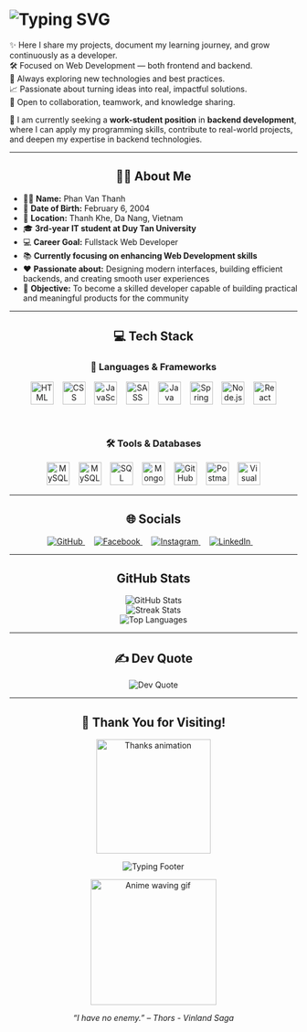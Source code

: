 # <img src="https://readme-typing-svg.demolab.com?font=Fira+Code&size=24&pause=1000&color=F79A32&center=true&vCenter=true&width=600&lines=Welcome+to+my+little+corner+on+GitHub!" alt="Typing SVG" />

✨ Here I share my projects, document my learning journey, and grow continuously as a developer.  
🛠️ Focused on Web Development — both frontend and backend.  
🚀 Always exploring new technologies and best practices.  
📈 Passionate about turning ideas into real, impactful solutions.  
🤝 Open to collaboration, teamwork, and knowledge sharing.  

💼 I am currently seeking a **work-student position** in **backend development**, where I can apply my programming skills, contribute to real-world projects, and deepen my expertise in backend technologies.

---

<h2 align="center">👨‍💻 About Me</h2>

- 🧑‍💼 **Name:** Phan Van Thanh  
- 🎂 **Date of Birth:** February 6, 2004  
- 📍 **Location:** Thanh Khe, Da Nang, Vietnam  
- 🎓 **3rd-year IT student at Duy Tan University**  
- 💻 **Career Goal:** Fullstack Web Developer  
- 📚 **Currently focusing on enhancing Web Development skills**  
- ❤️ **Passionate about:** Designing modern interfaces, building efficient backends, and creating smooth user experiences  
- 🚀 **Objective:** To become a skilled developer capable of building practical and meaningful products for the community  

---

<h2 align="center">💻 Tech Stack</h2>

<h3 align="center">🧩 Languages & Frameworks</h3>

<p align="center">
  <img src="https://cdn.jsdelivr.net/gh/devicons/devicon/icons/html5/html5-original.svg" height="40" alt="HTML"/>
  &nbsp;&nbsp;
  <img src="https://cdn.jsdelivr.net/gh/devicons/devicon/icons/css3/css3-original.svg" height="40" alt="CSS"/>
  &nbsp;&nbsp;
  <img src="https://cdn.jsdelivr.net/gh/devicons/devicon/icons/javascript/javascript-original.svg" height="40" alt="JavaScript"/>
  &nbsp;&nbsp;
  <img src="https://cdn.jsdelivr.net/gh/devicons/devicon/icons/sass/sass-original.svg" height="40" alt="SASS"/>
  &nbsp;&nbsp;
  <img src="https://cdn.jsdelivr.net/gh/devicons/devicon/icons/java/java-original.svg" height="40" alt="Java"/>
  &nbsp;&nbsp;
  <img src="https://cdn.jsdelivr.net/gh/devicons/devicon/icons/spring/spring-original.svg" height="40" alt="Spring"/>
  &nbsp;&nbsp;
  <img src="https://cdn.jsdelivr.net/gh/devicons/devicon/icons/nodejs/nodejs-original.svg" height="40" alt="Node.js"/>
  &nbsp;&nbsp;
  <img src="https://cdn.jsdelivr.net/gh/devicons/devicon/icons/react/react-original.svg" height="40" alt="React"/>
</p>

<br/>

<h3 align="center">🛠️ Tools & Databases</h3>

<p align="center">
  <img src="https://cdn.jsdelivr.net/gh/devicons/devicon/icons/mysql/mysql-original.svg" height="40" alt="MySQL"/>
  &nbsp;&nbsp;
  <img src="https://img.icons8.com/color/40/000000/mysql-logo.png" height="40" alt="MySQL Workbench"/>
  &nbsp;&nbsp;
  <img src="https://cdn.jsdelivr.net/gh/devicons/devicon/icons/microsoftsqlserver/microsoftsqlserver-plain.svg" height="40" alt="SQL Server Management Studio"/>
  &nbsp;&nbsp;
  <img src="https://cdn.jsdelivr.net/gh/devicons/devicon/icons/mongodb/mongodb-original.svg" height="40" alt="MongoDB"/>
  &nbsp;&nbsp;
  <img src="https://cdn.jsdelivr.net/gh/devicons/devicon/icons/github/github-original.svg" height="40" alt="GitHub"/>
  &nbsp;&nbsp;
  <img src="https://img.icons8.com/external-tal-revivo-color-tal-revivo/40/external-postman-is-the-only-complete-api-development-environment-logo-color-tal-revivo.png" height="40" alt="Postman"/>
  &nbsp;&nbsp;
  <img src="https://cdn.jsdelivr.net/gh/devicons/devicon/icons/vscode/vscode-original.svg" height="40" alt="Visual Studio Code"/>
</p>

---

<h2 align="center">🌐 Socials</h2>

<p align="center">
  <a href="https://github.com/ahryxx0602" target="_blank">
    <img src="https://img.icons8.com/ios-glyphs/30/000000/github.png" alt="GitHub"/>
  </a>
  &nbsp;&nbsp;&nbsp;
  <a href="https://www.facebook.com/vanthanh.phan.75286/" target="_blank">
    <img src="https://img.icons8.com/fluency/30/facebook-new.png" alt="Facebook"/>
  </a>
  &nbsp;&nbsp;&nbsp;
  <a href="https://www.instagram.com/ahryxx._/" target="_blank">
    <img src="https://img.icons8.com/fluency/30/instagram-new.png" alt="Instagram"/>
  </a>
  &nbsp;&nbsp;&nbsp;
  <a href="https://www.linkedin.com/in/phan-v%C4%83n-th%C3%A0nh-959256311/" target="_blank">
    <img src="https://img.icons8.com/fluency/30/linkedin.png" alt="LinkedIn"/>
  </a>
  &nbsp;&nbsp;&nbsp;
</p>



---

<h2 align="center">GitHub Stats</h2>

<p align="center">
  <img src="https://github-readme-stats.vercel.app/api?username=ahryxx0602&theme=radical&hide_border=false&include_all_commits=false&count_private=false" alt="GitHub Stats"/>
  <br/>
  <img src="https://github-readme-streak-stats.herokuapp.com/?user=ahryxx0602&theme=radical&hide_border=false" alt="Streak Stats"/>
  <br/>
  <img src="https://github-readme-stats.vercel.app/api/top-langs/?username=ahryxx0602&theme=radical&hide_border=false&layout=compact" alt="Top Languages"/>
</p>

---


### 
<h2 align="center">✍️ Dev Quote</h2>

<p align="center">
  <img src="https://quotes-github-readme.vercel.app/api?type=vertical&theme=tokyonight" alt="Dev Quote"/>
</p>

---

<h2 align="center">🙏 Thank You for Visiting!</h2>


<p align="center">
  <img src="https://media.giphy.com/media/qgQUggAC3Pfv687qPC/giphy.gif" width="200" alt="Thanks animation" />
</p>

<p align="center">
  <img src="https://readme-typing-svg.demolab.com?font=Fira+Code&size=20&pause=1000&color=F79A32&center=true&vCenter=true&width=435&lines=Let's+connect+and+build+something+amazing!+🚀" alt="Typing Footer"/>
</p>

<p align="center">
  <img src="https://media.giphy.com/media/v1.Y2lkPTc5MGI3NjExaXR2czZqZzZycXlnY3Bxcjh4M3NnODUxdmFiYXBkdmE5NnY3YjlhOCZlcD12MV9naWZzX3NlYXJjaCZjdD1n/a6pzK009rlCak/giphy.gif" width="220" alt="Anime waving gif"/>
</p>

<p align="center">
  <em>“I have no enemy.” – Thors - Vinland Saga</em>
</p>


